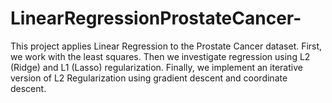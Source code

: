# LinearRegressionProstateCancer-
This project applies Linear Regression to the Prostate Cancer dataset. First, we work with the least squares. Then we investigate regression using L2 (Ridge) and L1 (Lasso) regularization. Finally, we implement an iterative version of L2 Regularization using gradient descent and coordinate descent.
